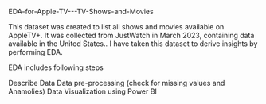 EDA-for-Apple-TV---TV-Shows-and-Movies

This dataset was created to list all shows and movies available on AppleTV+. It was collected from JustWatch in March 2023, containing data available in the United States.. I have taken this dataset to derive insights by performing EDA.

EDA includes following steps

Describe Data
Data pre-processing (check for missing values and Anamolies)
Data Visualization using Power BI
